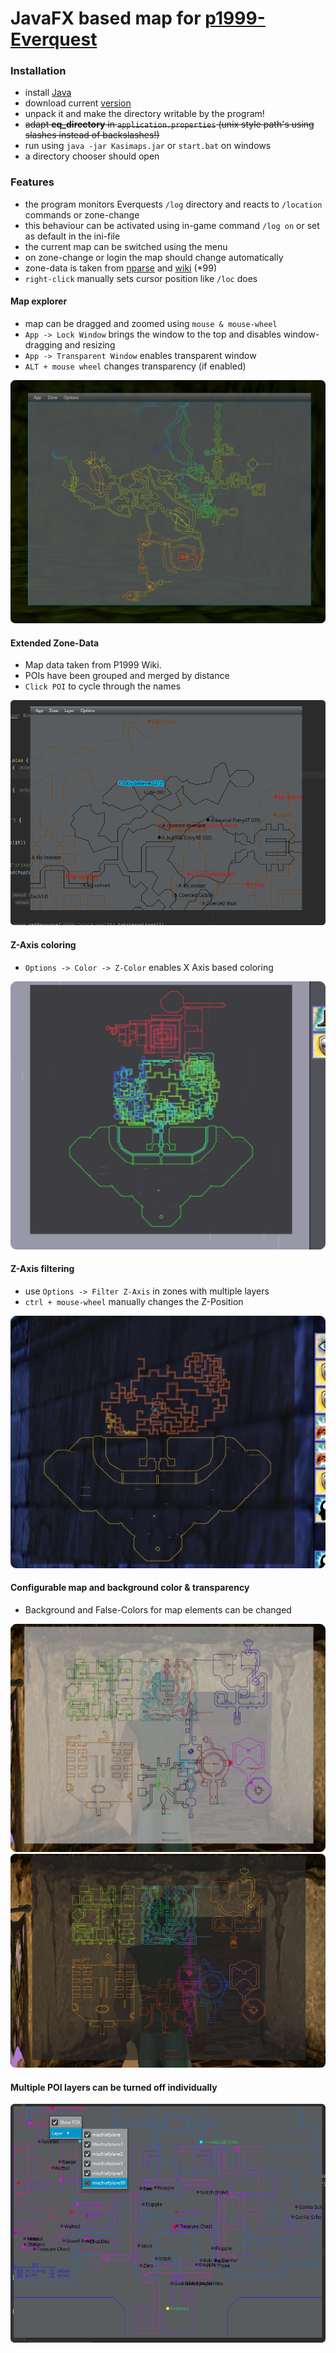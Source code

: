 # JavaFX based map for [p1999-Everquest](https://www.project1999.com/)

### Installation

- install [Java](https://openjdk.org/) 
- download current [version](https://github.com/mknblch/kasimaps/tree/develop/dist/snapshot)
- unpack it and make the directory writable by the program!
- ~~adapt **eq_directory** in `application.properties` (unix style path's using slashes instead of backslashes!)~~
- run using `java -jar Kasimaps.jar` or `start.bat` on windows 
- a directory chooser should open 
 
### Features

- the program monitors Everquests `/log` directory and reacts to `/location` commands or zone-change
- this behaviour can be activated using in-game command `/log on` or set as default in the ini-file
- the current map can be switched using the menu
- on zone-change or login the map should change automatically
- zone-data is taken from [nparse](https://github.com/nomns/nparse) and [wiki](https://wiki.project1999.com) (*99)
- `right-click` manually sets cursor position like `/loc` does

#### Map explorer

- map can be dragged and zoomed using `mouse & mouse-wheel`
- `App -> Lock Window` brings the window to the top and disables window-dragging and resizing
- `App -> Transparent Window` enables transparent window
- `ALT + mouse wheel` changes transparency (if enabled)

![](doc/561314df.png)

#### Extended Zone-Data

- Map data taken from P1999 Wiki. 
- POIs have been grouped and merged by distance
- `Click POI` to cycle through the names

![](doc/21fcb200.png)

#### Z-Axis coloring

- `Options -> Color -> Z-Color` enables X Axis based coloring

![](doc/668e040b.png)

#### Z-Axis filtering

- use `Options -> Filter Z-Axis` in zones with multiple layers
- `ctrl + mouse-wheel` manually changes the Z-Position

![](doc/ed173785.png)

#### Configurable map and background color & transparency

- Background and False-Colors for map elements can be changed

![](doc/afb1b7d5.png)
![](doc/59371472.png)

#### Multiple POI layers can be turned off individually 

![](doc/1b918a61.png)